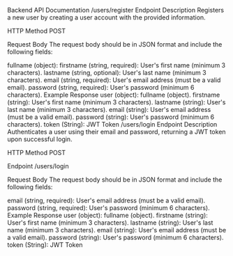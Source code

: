 
Backend API Documentation
/users/register Endpoint
Description
Registers a new user by creating a user account with the provided information.

HTTP Method
POST

Request Body
The request body should be in JSON format and include the following fields:

fullname (object):
firstname (string, required): User's first name (minimum 3 characters).
lastname (string, optional): User's last name (minimum 3 characters).
email (string, required): User's email address (must be a valid email).
password (string, required): User's password (minimum 6 characters).
Example Response
user (object):
fullname (object).
firstname (string): User's first name (minimum 3 characters).
lastname (string): User's last name (minimum 3 characters).
email (string): User's email address (must be a valid email).
password (string): User's password (minimum 6 characters).
token (String): JWT Token
/users/login Endpoint
Description
Authenticates a user using their email and password, returning a JWT token upon successful login.

HTTP Method
POST

Endpoint
/users/login

Request Body
The request body should be in JSON format and include the following fields:

email (string, required): User's email address (must be a valid email).
password (string, required): User's password (minimum 6 characters).
Example Response
user (object):
fullname (object).
firstname (string): User's first name (minimum 3 characters).
lastname (string): User's last name (minimum 3 characters).
email (string): User's email address (must be a valid email).
password (string): User's password (minimum 6 characters).
token (String): JWT Token